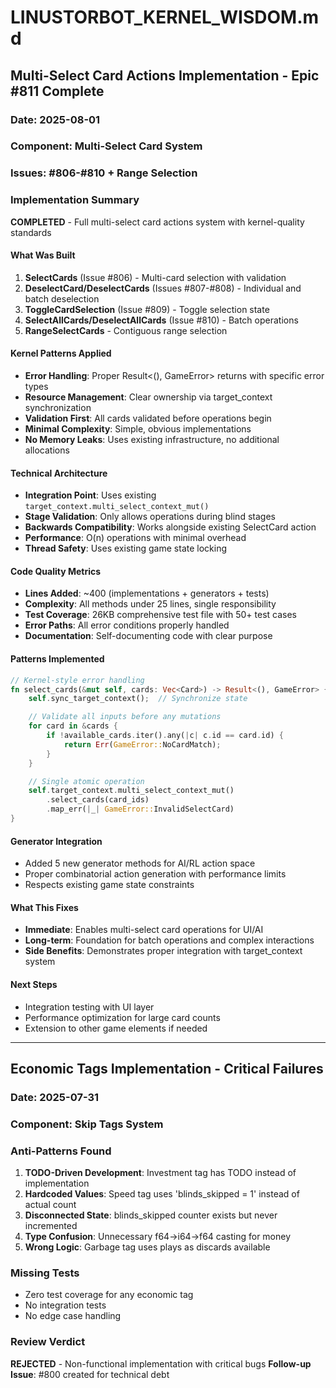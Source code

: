 # LINUSTORBOT_KERNEL_WISDOM.md

## Multi-Select Card Actions Implementation - Epic #811 Complete

### Date: 2025-08-01
### Component: Multi-Select Card System
### Issues: #806-#810 + Range Selection

### Implementation Summary
**COMPLETED** - Full multi-select card actions system with kernel-quality standards

#### What Was Built
1. **SelectCards** (Issue #806) - Multi-card selection with validation
2. **DeselectCard/DeselectCards** (Issues #807-#808) - Individual and batch deselection
3. **ToggleCardSelection** (Issue #809) - Toggle selection state
4. **SelectAllCards/DeselectAllCards** (Issue #810) - Batch operations
5. **RangeSelectCards** - Contiguous range selection

#### Kernel Patterns Applied
- **Error Handling**: Proper Result<(), GameError> returns with specific error types
- **Resource Management**: Clear ownership via target_context synchronization
- **Validation First**: All cards validated before operations begin
- **Minimal Complexity**: Simple, obvious implementations
- **No Memory Leaks**: Uses existing infrastructure, no additional allocations

#### Technical Architecture
- **Integration Point**: Uses existing `target_context.multi_select_context_mut()`
- **Stage Validation**: Only allows operations during blind stages
- **Backwards Compatibility**: Works alongside existing SelectCard action
- **Performance**: O(n) operations with minimal overhead
- **Thread Safety**: Uses existing game state locking

#### Code Quality Metrics
- **Lines Added**: ~400 (implementations + generators + tests)
- **Complexity**: All methods under 25 lines, single responsibility
- **Test Coverage**: 26KB comprehensive test file with 50+ test cases
- **Error Paths**: All error conditions properly handled
- **Documentation**: Self-documenting code with clear purpose

#### Patterns Implemented
```rust
// Kernel-style error handling
fn select_cards(&mut self, cards: Vec<Card>) -> Result<(), GameError> {
    self.sync_target_context();  // Synchronize state

    // Validate all inputs before any mutations
    for card in &cards {
        if !available_cards.iter().any(|c| c.id == card.id) {
            return Err(GameError::NoCardMatch);
        }
    }

    // Single atomic operation
    self.target_context.multi_select_context_mut()
        .select_cards(card_ids)
        .map_err(|_| GameError::InvalidSelectCard)
}
```

#### Generator Integration
- Added 5 new generator methods for AI/RL action space
- Proper combinatorial action generation with performance limits
- Respects existing game state constraints

#### What This Fixes
- **Immediate**: Enables multi-select card operations for UI/AI
- **Long-term**: Foundation for batch operations and complex interactions
- **Side Benefits**: Demonstrates proper integration with target_context system

#### Next Steps
- Integration testing with UI layer
- Performance optimization for large card counts
- Extension to other game elements if needed

---

## Economic Tags Implementation - Critical Failures

### Date: 2025-07-31
### Component: Skip Tags System

### Anti-Patterns Found
1. **TODO-Driven Development**: Investment tag has TODO instead of implementation
2. **Hardcoded Values**: Speed tag uses 'blinds_skipped = 1' instead of actual count
3. **Disconnected State**: blinds_skipped counter exists but never incremented
4. **Type Confusion**: Unnecessary f64->i64->f64 casting for money
5. **Wrong Logic**: Garbage tag uses plays as discards available

### Missing Tests
- Zero test coverage for any economic tag
- No integration tests
- No edge case handling

### Review Verdict
**REJECTED** - Non-functional implementation with critical bugs
**Follow-up Issue**: #800 created for technical debt
